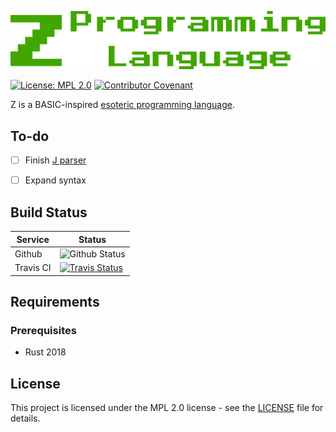 ![wordmark](assets/logo.png)

[![License: MPL 2.0](https://img.shields.io/badge/License-MPL%202.0-brightgreen.svg)](https://opensource.org/licenses/MPL-2.0) [![Contributor Covenant](https://img.shields.io/badge/Contributor%20Covenant-v2.0%20adopted-ff69b4.svg)](CODE_OF_CONDUCT.md)

Z is a BASIC-inspired [esoteric programming language](https://en.wikipedia.org/wiki/Esoteric_programming_language).

## To-do

- [ ] Finish [J parser](https://pest.rs/book/examples/jlang.html)
- [ ] Expand syntax


## Build Status

| Service   | Status                                                                                                                                    |
| --------- | ----------------------------------------------------------------------------------------------------------------------------------------- |
| Github    | ![Github Status](https://github.com/tonytins/zlang/workflows/Rust/badge.svg)                                                                      |
| Travis CI | [![Travis Status](https://travis-ci.org/tonytins/zlang.svg?branch=master)](https://travis-ci.org/tonytins/zlang) 

## Requirements

### Prerequisites

* Rust 2018

## License

This project is licensed under the MPL 2.0 license - see the [LICENSE](LICENSE) file for details.
